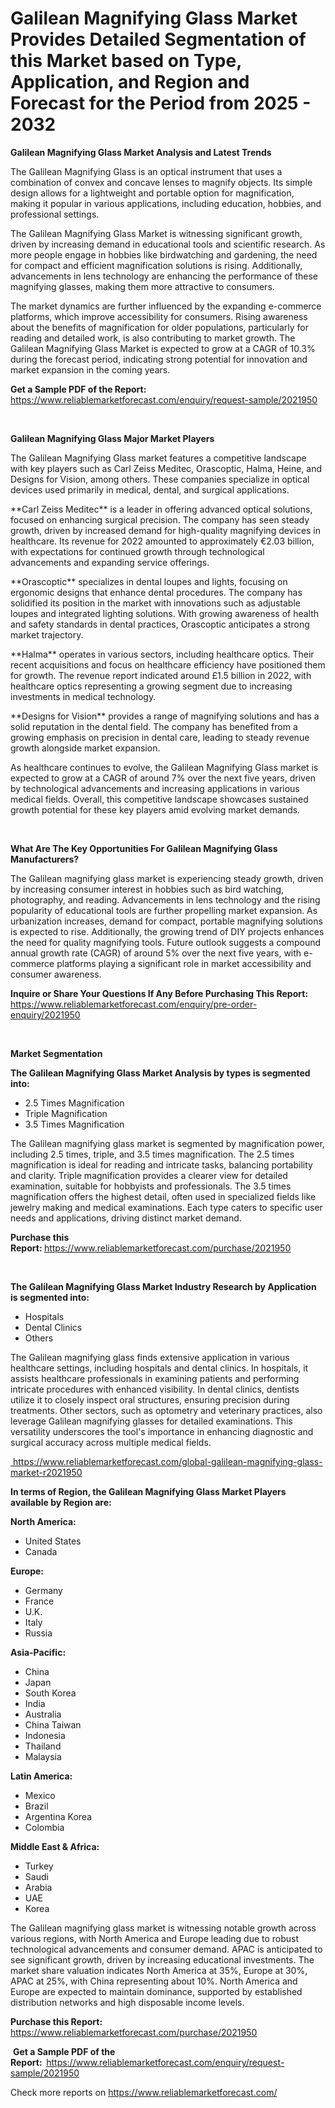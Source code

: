 <p><h1>Galilean Magnifying Glass Market Provides Detailed Segmentation of this Market based on Type, Application, and Region and Forecast for the Period from 2025 - 2032</h1></p><p><strong>Galilean Magnifying Glass Market Analysis and Latest Trends</strong></p>
<p><p>The Galilean Magnifying Glass is an optical instrument that uses a combination of convex and concave lenses to magnify objects. Its simple design allows for a lightweight and portable option for magnification, making it popular in various applications, including education, hobbies, and professional settings. </p><p>The Galilean Magnifying Glass Market is witnessing significant growth, driven by increasing demand in educational tools and scientific research. As more people engage in hobbies like birdwatching and gardening, the need for compact and efficient magnification solutions is rising. Additionally, advancements in lens technology are enhancing the performance of these magnifying glasses, making them more attractive to consumers.</p><p>The market dynamics are further influenced by the expanding e-commerce platforms, which improve accessibility for consumers. Rising awareness about the benefits of magnification for older populations, particularly for reading and detailed work, is also contributing to market growth. The Galilean Magnifying Glass Market is expected to grow at a CAGR of 10.3% during the forecast period, indicating strong potential for innovation and market expansion in the coming years.</p></p>
<p><strong>Get a Sample PDF of the Report:&nbsp;</strong> <a href="https://www.reliablemarketforecast.com/enquiry/request-sample/2021950?utm_campaign=3123&utm_medium=2&utm_source=Github&utm_content=ia&utm_term=29032025&utm_id=galilean-magnifying-glass">https://www.reliablemarketforecast.com/enquiry/request-sample/2021950</a></p>
<p>&nbsp;</p>
<p><strong>Galilean Magnifying Glass Major Market Players</strong></p>
<p><p>The Galilean Magnifying Glass market features a competitive landscape with key players such as Carl Zeiss Meditec, Orascoptic, Halma, Heine, and Designs for Vision, among others. These companies specialize in optical devices used primarily in medical, dental, and surgical applications.</p><p>**Carl Zeiss Meditec** is a leader in offering advanced optical solutions, focused on enhancing surgical precision. The company has seen steady growth, driven by increased demand for high-quality magnifying devices in healthcare. Its revenue for 2022 amounted to approximately €2.03 billion, with expectations for continued growth through technological advancements and expanding service offerings.</p><p>**Orascoptic** specializes in dental loupes and lights, focusing on ergonomic designs that enhance dental procedures. The company has solidified its position in the market with innovations such as adjustable loupes and integrated lighting solutions. With growing awareness of health and safety standards in dental practices, Orascoptic anticipates a strong market trajectory.</p><p>**Halma** operates in various sectors, including healthcare optics. Their recent acquisitions and focus on healthcare efficiency have positioned them for growth. The revenue report indicated around £1.5 billion in 2022, with healthcare optics representing a growing segment due to increasing investments in medical technology.</p><p>**Designs for Vision** provides a range of magnifying solutions and has a solid reputation in the dental field. The company has benefited from a growing emphasis on precision in dental care, leading to steady revenue growth alongside market expansion.</p><p>As healthcare continues to evolve, the Galilean Magnifying Glass market is expected to grow at a CAGR of around 7% over the next five years, driven by technological advancements and increasing applications in various medical fields. Overall, this competitive landscape showcases sustained growth potential for these key players amid evolving market demands.</p></p>
<p>&nbsp;</p>
<p><strong>What Are The Key Opportunities For Galilean Magnifying Glass Manufacturers?</strong></p>
<p><p>The Galilean magnifying glass market is experiencing steady growth, driven by increasing consumer interest in hobbies such as bird watching, photography, and reading. Advancements in lens technology and the rising popularity of educational tools are further propelling market expansion. As urbanization increases, demand for compact, portable magnifying solutions is expected to rise. Additionally, the growing trend of DIY projects enhances the need for quality magnifying tools. Future outlook suggests a compound annual growth rate (CAGR) of around 5% over the next five years, with e-commerce platforms playing a significant role in market accessibility and consumer awareness.</p></p>
<p><strong>Inquire or Share Your Questions If Any Before Purchasing This Report:</strong> <a href="https://www.reliablemarketforecast.com/enquiry/pre-order-enquiry/2021950?utm_campaign=3123&utm_medium=2&utm_source=Github&utm_content=ia&utm_term=29032025&utm_id=galilean-magnifying-glass">https://www.reliablemarketforecast.com/enquiry/pre-order-enquiry/2021950</a></p>
<p>&nbsp;</p>
<p><strong>Market Segmentation</strong></p>
<p><strong>The Galilean Magnifying Glass Market Analysis by types is segmented into:</strong></p>
<p><ul><li>2.5 Times Magnification</li><li>Triple Magnification</li><li>3.5 Times Magnification</li></ul></p>
<p><p>The Galilean magnifying glass market is segmented by magnification power, including 2.5 times, triple, and 3.5 times magnification. The 2.5 times magnification is ideal for reading and intricate tasks, balancing portability and clarity. Triple magnification provides a clearer view for detailed examination, suitable for hobbyists and professionals. The 3.5 times magnification offers the highest detail, often used in specialized fields like jewelry making and medical examinations. Each type caters to specific user needs and applications, driving distinct market demand.</p></p>
<p><strong>Purchase this Report:&nbsp;</strong><a href="https://www.reliablemarketforecast.com/purchase/2021950?utm_campaign=3123&utm_medium=2&utm_source=Github&utm_content=ia&utm_term=29032025&utm_id=galilean-magnifying-glass">https://www.reliablemarketforecast.com/purchase/2021950</a></p>
<p>&nbsp;</p>
<p><strong>The Galilean Magnifying Glass Market Industry Research by Application is segmented into:</strong></p>
<p><ul><li>Hospitals</li><li>Dental Clinics</li><li>Others</li></ul></p>
<p><p>The Galilean magnifying glass finds extensive application in various healthcare settings, including hospitals and dental clinics. In hospitals, it assists healthcare professionals in examining patients and performing intricate procedures with enhanced visibility. In dental clinics, dentists utilize it to closely inspect oral structures, ensuring precision during treatments. Other sectors, such as optometry and veterinary practices, also leverage Galilean magnifying glasses for detailed examinations. This versatility underscores the tool's importance in enhancing diagnostic and surgical accuracy across multiple medical fields.</p></p>
<p><a href="https://www.reliablemarketforecast.com/global-galilean-magnifying-glass-market-r2021950?utm_campaign=3123&utm_medium=2&utm_source=Github&utm_content=ia&utm_term=29032025&utm_id=galilean-magnifying-glass">&nbsp;https://www.reliablemarketforecast.com/global-galilean-magnifying-glass-market-r2021950</a></p>
<p><strong>In terms of Region, the Galilean Magnifying Glass Market Players available by Region are:</strong></p>
<p>
    <p> <strong> North America: </strong>
        <ul>
            <li>United States</li>
            <li>Canada</li>
        </ul>
        </p> 
    <p> <strong> Europe: </strong>
        <ul>
            <li>Germany</li>
            <li>France</li>
            <li>U.K.</li>
            <li>Italy</li>
            <li>Russia</li>
        </ul>
        </p> 
    <p> <strong> Asia-Pacific: </strong>
        <ul>
            <li>China</li>
            <li>Japan</li>
            <li>South Korea</li>
            <li>India</li>
            <li>Australia</li>
            <li>China Taiwan</li>
            <li>Indonesia</li>
            <li>Thailand</li>
            <li>Malaysia</li>
        </ul>
        </p> 
    <p> <strong> Latin America: </strong>
        <ul>
            <li>Mexico</li>
            <li>Brazil</li>
            <li>Argentina Korea</li>
            <li>Colombia</li>
        </ul>
        </p> 
    <p> <strong> Middle East & Africa: </strong>
        <ul>
            <li>Turkey</li>
            <li>Saudi</li>
            <li>Arabia</li>
            <li>UAE</li>
            <li>Korea</li>
        </ul>
    </p>
    </p>
<p><p>The Galilean magnifying glass market is witnessing notable growth across various regions, with North America and Europe leading due to robust technological advancements and consumer demand. APAC is anticipated to see significant growth, driven by increasing educational investments. The market share valuation indicates North America at 35%, Europe at 30%, APAC at 25%, with China representing about 10%. North America and Europe are expected to maintain dominance, supported by established distribution networks and high disposable income levels.</p></p>
<p><strong>Purchase this Report: </strong><a href="https://www.reliablemarketforecast.com/purchase/2021950?utm_campaign=3123&utm_medium=2&utm_source=Github&utm_content=ia&utm_term=29032025&utm_id=galilean-magnifying-glass">https://www.reliablemarketforecast.com/purchase/2021950</a></p>
<p>&nbsp;<strong>Get a Sample PDF of the Report:&nbsp;&nbsp;</strong><a href="https://www.reliablemarketforecast.com/enquiry/request-sample/2021950?utm_campaign=3123&utm_medium=2&utm_source=Github&utm_content=ia&utm_term=29032025&utm_id=galilean-magnifying-glass">https://www.reliablemarketforecast.com/enquiry/request-sample/2021950</a></p>
<p><strong></strong></p>
<p>Check more reports on <a href="https://www.reliablemarketforecast.com/?utm_campaign=3123&utm_medium=2&utm_source=Github&utm_content=ia&utm_term=29032025&utm_id=galilean-magnifying-glass">https://www.reliablemarketforecast.com/</a></p>
